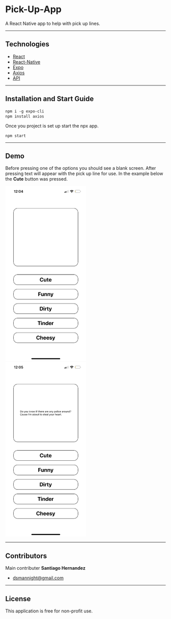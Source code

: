 # Pick-Up-App

A React Native app to help with pick up lines.

---

## Technologies

* [React](https://reactjs.org/)
* [React-Native](https://reactnative.dev/)
* [Expo](https://expo.dev/)
* [Axios](https://axios-http.com/docs/intro)
* [API](https://rapidapi.com/markovic-m/api/pick-me-up)

---

## Installation and Start Guide

```
npm i -g expo-cli
npm install axios
```

Once you project is set up start the npx app.

```
npm start
```

---

## Demo

Before pressing one of the options you should see a blank screen. After pressing text will appear with the pick up line for use.
In the example below the **Cute** button was pressed.
<div>
  <img src="https://github.com/Dsmannight/Pick-Up-App/blob/main/DemoImgs/Before.PNG" height="550">
  <img src="https://github.com/Dsmannight/Pick-Up-App/blob/main/DemoImgs/After.PNG" height="550">
</div>

---

## Contributors

Main contributer **Santiago Hernandez**
- [dsmannight@gmail.com](dsmannight@gmail.com)

---

## License

This application is free for non-profit use.
